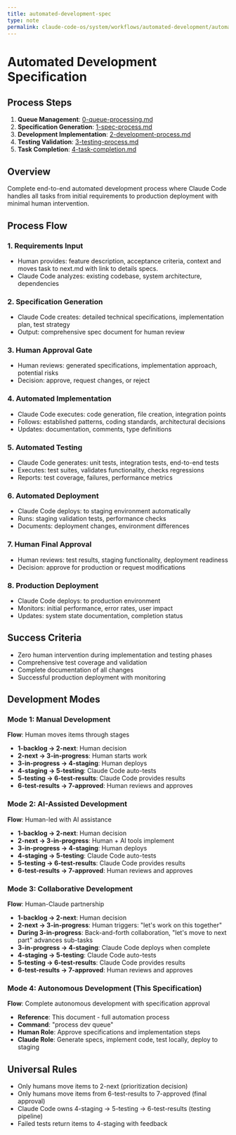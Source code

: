 ```yaml
---
title: automated-development-spec
type: note
permalink: claude-code-os/system/workflows/automated-development/automation-spec
---
```

# Automated Development Specification

## Process Steps
1. **Queue Management**: [0-queue-processing.md](0-queue-processing.md)
2. **Specification Generation**: [1-spec-process.md](1-spec-process.md)
3. **Development Implementation**: [2-development-process.md](2-development-process.md)  
4. **Testing Validation**: [3-testing-process.md](3-testing-process.md)
5. **Task Completion**: [4-task-completion.md](4-task-completion.md)

## Overview
Complete end-to-end automated development process where Claude Code handles all tasks from initial requirements to production deployment with minimal human intervention.

## Process Flow

### 1. Requirements Input
- Human provides: feature description, acceptance criteria, context and moves task to next.md with link to details specs. 
- Claude Code analyzes: existing codebase, system architecture, dependencies

### 2. Specification Generation
- Claude Code creates: detailed technical specifications, implementation plan, test strategy
- Output: comprehensive spec document for human review

	
### 3. Human Approval Gate
- Human reviews: generated specifications, implementation approach, potential risks
- Decision: approve, request changes, or reject

### 4. Automated Implementation
- Claude Code executes: code generation, file creation, integration points
- Follows: established patterns, coding standards, architectural decisions
- Updates: documentation, comments, type definitions


### 5. Automated Testing
- Claude Code generates: unit tests, integration tests, end-to-end tests
- Executes: test suites, validates functionality, checks regressions
- Reports: test coverage, failures, performance metrics


### 6. Automated Deployment
- Claude Code deploys: to staging environment automatically
- Runs: staging validation tests, performance checks
- Documents: deployment changes, environment differences

### 7. Human Final Approval
- Human reviews: test results, staging functionality, deployment readiness
- Decision: approve for production or request modifications

### 8. Production Deployment
- Claude Code deploys: to production environment
- Monitors: initial performance, error rates, user impact
- Updates: system state documentation, completion status

## Success Criteria
- Zero human intervention during implementation and testing phases
- Comprehensive test coverage and validation
- Complete documentation of all changes
- Successful production deployment with monitoring



## Development Modes

### Mode 1: Manual Development
**Flow**: Human moves items through stages
- **1-backlog → 2-next**: Human decision
- **2-next → 3-in-progress**: Human starts work
- **3-in-progress → 4-staging**: Human deploys
- **4-staging → 5-testing**: Claude Code auto-tests
- **5-testing → 6-test-results**: Claude Code provides results
- **6-test-results → 7-approved**: Human reviews and approves

### Mode 2: AI-Assisted Development  
**Flow**: Human-led with AI assistance
- **1-backlog → 2-next**: Human decision
- **2-next → 3-in-progress**: Human + AI tools implement
- **3-in-progress → 4-staging**: Human deploys
- **4-staging → 5-testing**: Claude Code auto-tests
- **5-testing → 6-test-results**: Claude Code provides results
- **6-test-results → 7-approved**: Human reviews and approves

### Mode 3: Collaborative Development
**Flow**: Human-Claude partnership
- **1-backlog → 2-next**: Human decision
- **2-next → 3-in-progress**: Human triggers: "let's work on this together"
- **During 3-in-progress**: Back-and-forth collaboration, "let's move to next part" advances sub-tasks
- **3-in-progress → 4-staging**: Claude Code deploys when complete
- **4-staging → 5-testing**: Claude Code auto-tests
- **5-testing → 6-test-results**: Claude Code provides results
- **6-test-results → 7-approved**: Human reviews and approves

### Mode 4: Autonomous Development (This Specification)
**Flow**: Complete autonomous development with specification approval
- **Reference**: This document - full automation process
- **Command**: "process dev queue"
- **Human Role**: Approve specifications and implementation steps
- **Claude Role**: Generate specs, implement code, test locally, deploy to staging

## Universal Rules
- Only humans move items to 2-next (prioritization decision)
- Only humans move items from 6-test-results to 7-approved (final approval)
- Claude Code owns 4-staging → 5-testing → 6-test-results (testing pipeline)
- Failed tests return items to 4-staging with feedback